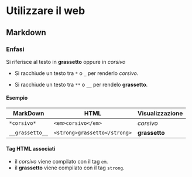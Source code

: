 # Utilizzare il web

## Markdown

### Enfasi

Si riferisce al testo in **grassetto** oppure in *corsivo*

* Si racchiude un testo tra `*` o `_` per renderlo *corsivo*.

* Si racchiude un testo tra `**` o `__` per rendelo **grassetto**.

#### Esempio

|MarkDown|HTML|Visualizzazione|
|--------|----|---------------|
|`*corsivo*`|`<em>corsivo</em>`|*corsivo*|
|`__grassetto__`|`<strong>grassetto</strong>`|__grassetto__|

#### Tag HTML associati

* il *corsivo* viene compilato con il tag `em`.
* il **grassetto** viene compilato con il tag `strong`.
